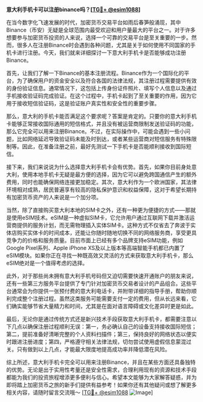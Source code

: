 **意大利手机卡可以注册binance吗？[[TG💪+ @esim1088](https://t.me/s/esim1088)]**

在当今数字化飞速发展的时代，加密货币交易平台如雨后春笋般涌现，其中Binance（币安）无疑是全球范围内最受欢迎和用户量最大的平台之一。对于许多想要参与加密货币投资的人来说，选择一个可靠的交易平台是至关重要的一步。然而，很多人在注册Binance时会遇到各种问题，尤其是关于如何使用不同国家的手机卡进行注册。今天，我们就来详细探讨一下意大利手机卡是否能够成功注册Binance。

首先，让我们了解一下Binance的基本注册流程。Binance作为一个国际化的平台，为了确保用户的资金安全以及符合各国的法律法规，其注册过程需要提供有效的身份验证信息。通常情况下，这包括上传身份证件照片、填写个人信息以及通过手机接收验证码完成验证。在这个过程中，手机卡起到了至关重要的作用，因为它用于接收短信验证码，这是验证账户真实性和安全性的重要步骤。

那么，意大利的手机卡能否满足这个要求呢？答案是肯定的。只要你的意大利手机卡能够正常接收国际通用的短信格式，并且没有被运营商限制发送验证码的功能，那么它完全可以用来注册Binance。不过，在实际操作中，可能会遇到一些小问题，比如网络延迟导致验证码未能及时到达，或者某些运营商对短信服务有特殊限制等。因此，在准备注册之前，最好先测试一下手机卡是否能顺利接收到国际短信。

接下来，我们来说说为什么选择意大利手机卡会有优势。首先，如果你目前身处意大利，使用本地手机卡无疑是最方便的选择，因为它可以避免跨国通信产生的额外费用，同时也能确保网络连接更加稳定。其次，意大利作为一个欧洲国家，其法律环境相对成熟，居民普遍享有较高的隐私保护意识和权益保障，这对于希望长期持有加密货币资产的人来说是一个加分项。

当然，除了直接购买意大利本地的SIM卡之外，还有一种更为便捷的方式——那就是使用eSIM技术。eSIM是一种虚拟SIM卡，它允许用户通过互联网下载并激活运营商提供的服务计划，而无需物理插入实体SIM卡。这种方式不仅省去了奔波于实体店购买实体卡的时间成本，还能让你随时随地切换不同的网络服务商，享受更具竞争力的价格和服务质量。目前市面上已经有多个品牌支持eSIM功能，例如Google Pixel系列、Apple iPhone XS及以上版本等高端智能手机都已内置了eSIM模块。如果你正在寻找一种既高效又灵活的方式来获取意大利手机卡，那么eSIM绝对是一个值得考虑的选择。

此外，对于那些尚未拥有意大利手机号码但又迫切需要快速开通账户的朋友来说，还有一些第三方服务平台提供了专门针对加密货币交易者设计的产品组合。这些平台通常会为你提供一张预付费的意大利电话卡，并附带详细的指导手册，帮助你顺利完成整个注册过程。虽然这类服务可能需要支付一定的费用，但从长远来看，它们确实能够节省大量精力和时间，尤其是在面对语言障碍或文化差异时更是如此。

最后，无论你是通过传统方式还是新兴技术手段获取意大利手机卡，都需要注意以下几点以确保注册过程顺利无误：第一，务必确认自己的设备支持接收国际短信；第二，提前准备好清晰完整的个人资料扫描件；第三，保持良好的网络状态以便实时跟进注册进度；第四，严格遵守相关法律法规，切勿尝试使用虚假信息蒙混过关。只有做到以上几点，才能最大限度地提高成功率并降低潜在风险。

综上所述，意大利手机卡完全可以用来注册Binance，并且在某些方面还具备独特的优势。无论是出于实用性考量还是安全性需求，合理利用现有的资源和技术手段都能为我们的投资旅程增添更多便利与信心。希望本文能够为大家解答疑惑，并为即将踏上加密货币之旅的新手们提供有益参考！如果你还有其他疑问或想了解更多相关内容，请随时留言交流哦～ [[TG💪+ @esim1088](https://t.me/s/esim1088) ![Image](https://i.postimg.cc/4NQfJmqS/Snipaste-2025-05-13-00-14-12.png)]